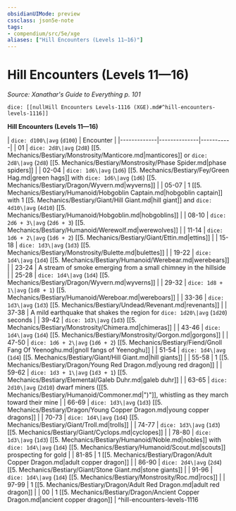 ```yaml
---
obsidianUIMode: preview
cssclass: json5e-note
tags:
- compendium/src/5e/xge
aliases: ["Hill Encounters (Levels 11—16)"]
---
```

# Hill Encounters (Levels 11—16)
*Source: Xanathar's Guide to Everything p. 101* 

`dice: [[nullHill Encounters Levels-1116 (XGE).md#^hill-encounters-levels-1116]]`

**Hill Encounters (Levels 11—16)**

| `dice: d100\|avg` (`d100`) | Encounter |
|-------------|--------------|-----------|
| 01 | `dice: 2d8\|avg` (`2d8`) [[5. Mechanics/Bestiary/Monstrosity/Manticore.md|manticores]] or `dice: 2d8\|avg` (`2d8`) [[5. Mechanics/Bestiary/Monstrosity/Phase Spider.md|phase spiders]] |
| 02-04 | `dice: 1d6\|avg` (`1d6`) [[5. Mechanics/Bestiary/Fey/Green Hag.md|green hags]] with `dice: 1d6\|avg` (`1d6`) [[5. Mechanics/Bestiary/Dragon/Wyvern.md|wyverns]] |
| 05-07 | 1 [[5. Mechanics/Bestiary/Humanoid/Hobgoblin Captain.md|hobgoblin captain]] with 1 [[5. Mechanics/Bestiary/Giant/Hill Giant.md|hill giant]] and `dice: 4d10\|avg` (`4d10`) [[5. Mechanics/Bestiary/Humanoid/Hobgoblin.md|hobgoblins]] |
| 08-10 | `dice: 2d6 + 3\|avg` (`2d6 + 3`) [[5. Mechanics/Bestiary/Humanoid/Werewolf.md|werewolves]] |
| 11-14 | `dice: 1d6 + 2\|avg` (`1d6 + 2`) [[5. Mechanics/Bestiary/Giant/Ettin.md|ettins]] |
| 15-18 | `dice: 1d3\|avg` (`1d3`) [[5. Mechanics/Bestiary/Monstrosity/Bulette.md|bulettes]] |
| 19-22 | `dice: 1d4\|avg` (`1d4`) [[5. Mechanics/Bestiary/Humanoid/Werebear.md|werebears]] |
| 23-24 | A stream of smoke emerging from a small chimney in the hillside |
| 25-28 | `dice: 1d4\|avg` (`1d4`) [[5. Mechanics/Bestiary/Dragon/Wyvern.md|wyverns]] |
| 29-32 | `dice: 1d8 + 1\|avg` (`1d8 + 1`) [[5. Mechanics/Bestiary/Humanoid/Wereboar.md|wereboars]] |
| 33-36 | `dice: 1d3\|avg` (`1d3`) [[5. Mechanics/Bestiary/Undead/Revenant.md|revenants]] |
| 37-38 | A mild earthquake that shakes the region for `dice: 1d20\|avg` (`1d20`) seconds |
| 39-42 | `dice: 1d3\|avg` (`1d3`) [[5. Mechanics/Bestiary/Monstrosity/Chimera.md|chimeras]] |
| 43-46 | `dice: 1d4\|avg` (`1d4`) [[5. Mechanics/Bestiary/Monstrosity/Gorgon.md|gorgons]] |
| 47-50 | `dice: 1d6 + 2\|avg` (`1d6 + 2`) [[5. Mechanics/Bestiary/Fiend/Gnoll Fang Of Yeenoghu.md|gnoll fangs of Yeenoghu]] |
| 51-54 | `dice: 1d4\|avg` (`1d4`) [[5. Mechanics/Bestiary/Giant/Hill Giant.md|hill giants]] |
| 55-58 | 1 [[5. Mechanics/Bestiary/Dragon/Young Red Dragon.md|young red dragon]] |
| 59-62 | `dice: 1d3 + 1\|avg` (`1d3 + 1`) [[5. Mechanics/Bestiary/Elemental/Galeb Duhr.md|galeb duhr]] |
| 63-65 | `dice: 2d10\|avg` (`2d10`) dwarf miners ([[5. Mechanics/Bestiary/Humanoid/Commoner.md|")"]], whistling as they march toward their mine |
| 66-69 | `dice: 1d3\|avg` (`1d3`) [[5. Mechanics/Bestiary/Dragon/Young Copper Dragon.md|young copper dragons]] |
| 70-73 | `dice: 1d4\|avg` (`1d4`) [[5. Mechanics/Bestiary/Giant/Troll.md|trolls]] |
| 74-77 | `dice: 1d3\|avg` (`1d3`) [[5. Mechanics/Bestiary/Giant/Cyclops.md|cyclopes]] |
| 78-80 | `dice: 1d3\|avg` (`1d3`) [[5. Mechanics/Bestiary/Humanoid/Noble.md|nobles]] with `dice: 1d4\|avg` (`1d4`) [[5. Mechanics/Bestiary/Humanoid/Scout.md|scouts]] prospecting for gold |
| 81-85 | 1 [[5. Mechanics/Bestiary/Dragon/Adult Copper Dragon.md|adult copper dragon]] |
| 86-90 | `dice: 2d4\|avg` (`2d4`) [[5. Mechanics/Bestiary/Giant/Stone Giant.md|stone giants]] |
| 91-96 | `dice: 1d4\|avg` (`1d4`) [[5. Mechanics/Bestiary/Monstrosity/Roc.md|rocs]] |
| 97-99 | 1 [[5. Mechanics/Bestiary/Dragon/Adult Red Dragon.md|adult red dragon]] |
| 00 | 1 [[5. Mechanics/Bestiary/Dragon/Ancient Copper Dragon.md|ancient copper dragon]] |
^hill-encounters-levels-1116